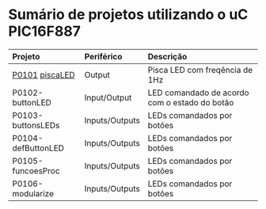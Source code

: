 # Sumário de projetos utilizando o uC **PIC16F887**

Projeto	            | Periférico    | Descrição
:------------------ | :------------ | :-----------------------
[P0101](https://github.com/JoseWRPereira/P0101-piscaLED) [piscaLED](https://josewrpereira.github.io/ddp/2020/P0101-piscaLED/)	    | Output        | Pisca LED com freqência de 1Hz
P0102-buttonLED	    | Input/Output  | LED comandado de acordo com o estado do botão
P0103-buttonsLEDs	| Inputs/Outputs| LEDs comandados por botões
P0104-defButtonLED  | Inputs/Outputs| LEDs comandados por botões
P0105-funcoesProc   | Inputs/Outputs| LEDs comandados por botões
P0106-modularize    | Inputs/Outputs| LEDs comandados por botões
